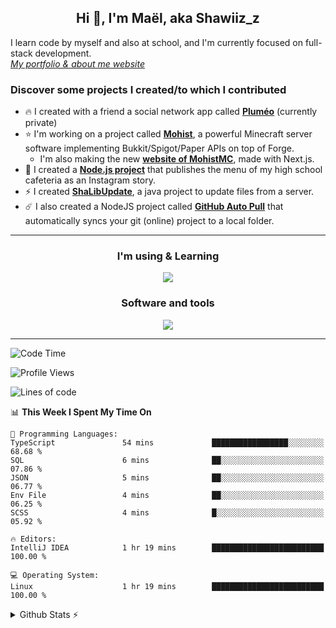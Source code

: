 <h2 align="center">Hi 👋, I'm Maël, aka Shawiiz_z</h2>

I learn code by myself and also at school, and I'm currently focused on full-stack development.    
[*My portfolio & about me website*](https://shawiizz.dev)

### Discover some projects I created/to which I contributed

- :fire: I created with a friend a social network app called [**Pluméo**](https://github.com/Shawiizz/Plumeo) (currently private)
- :star: I'm working on a project called [**Mohist**](https://github.com/MohistMC/Mohist), a powerful Minecraft server software implementing Bukkit/Spigot/Paper APIs on top of Forge.
    - I'm also making the new [**website of MohistMC**](https://github.com/MohistMC/Website), made with Next.js.
- 🌲 I created a [**Node.js project**](https://github.com/Shawiizz/lla-menu-story) that publishes the menu of my high school cafeteria as an Instagram story.
- :zap: I created [**ShaLibUpdate**](https://github.com/Shawiizz/ShaLibUpdate), a java project to update files from a server. 
- :comet: I also created a NodeJS project called **[GitHub Auto Pull](https://github.com/Shawiizz/github-auto-pull)** that automatically syncs your git (online) project to a local folder.

---

<h3 align="center">I'm using & Learning</h3>
<p align="center">
  <img src="https://skillicons.dev/icons?i=java,gradle,html,css,js,ts,nodejs,react,mysql,php,py,flutter,dart,electron,c,arduino,postgres&perline=50" />
</p>

<h3 align="center">Software and tools</h3>
<p align="center">
  <img src="https://skillicons.dev/icons?i=git,jenkins,linux,vscode,idea,figma,cloudflare,androidstudio,pr,atom,github,githubactions" />
</p>

---

<!--START_SECTION:waka-->
![Code Time](http://img.shields.io/badge/Code%20Time-811%20hrs%2041%20mins-blue)

![Profile Views](http://img.shields.io/badge/Profile%20Views-0-blue)

![Lines of code](https://img.shields.io/badge/From%20Hello%20World%20I%27ve%20Written-3.8%20million%20lines%20of%20code-blue)

📊 **This Week I Spent My Time On** 

```text
💬 Programming Languages: 
TypeScript               54 mins             █████████████████░░░░░░░░   68.68 % 
SQL                      6 mins              ██░░░░░░░░░░░░░░░░░░░░░░░   07.86 % 
JSON                     5 mins              ██░░░░░░░░░░░░░░░░░░░░░░░   06.77 % 
Env File                 4 mins              ██░░░░░░░░░░░░░░░░░░░░░░░   06.25 % 
SCSS                     4 mins              █░░░░░░░░░░░░░░░░░░░░░░░░   05.92 % 

🔥 Editors: 
IntelliJ IDEA            1 hr 19 mins        █████████████████████████   100.00 % 

💻 Operating System: 
Linux                    1 hr 19 mins        █████████████████████████   100.00 % 
```


<!--END_SECTION:waka-->

<details>
  <summary>Github Stats ⚡</summary>
  
  <img align="left" alt="Shawiiz_z's Github Stats" src="https://github-readme-stats.vercel.app/api/top-langs/?username=shawiizz&show_icons=true&hide_border=true&theme=radical" />
<img align="right" alt="Shawiiz_z's Github Stats" src="https://github-readme-stats.vercel.app/api?username=shawiizz&show_icons=true&hide_border=true&theme=radical" />
</details>
